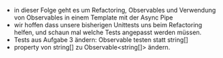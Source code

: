* in dieser Folge geht es um Refactoring, Observables und  Verwendung von Observables in einem Template mit der Async Pipe 
* wir hoffen dass unsere bisherigen Unittests uns beim Refactoring helfen, und schaun mal welche Tests angepasst werden müssen.
* Tests aus Aufgabe 3 ändern: Observable testen statt string[]
* property von  string[] zu Observable<string[]> ändern.
